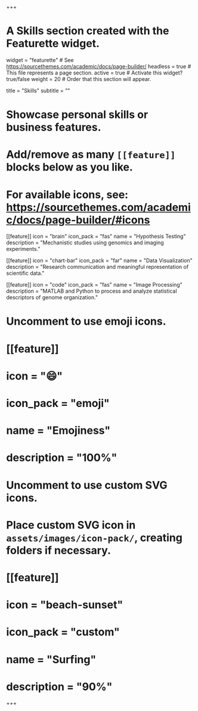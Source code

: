 +++
# A Skills section created with the Featurette widget.
widget = "featurette"  # See https://sourcethemes.com/academic/docs/page-builder/
headless = true  # This file represents a page section.
active = true  # Activate this widget? true/false
weight = 20  # Order that this section will appear.

title = "Skills"
subtitle = ""

# Showcase personal skills or business features.
#
# Add/remove as many `[[feature]]` blocks below as you like.
#
# For available icons, see: https://sourcethemes.com/academic/docs/page-builder/#icons

[[feature]]
  icon = "brain"
  icon_pack = "fas"
  name = "Hypothesis Testing"
  description = "Mechanistic studies using genomics and imaging experiments."

[[feature]]
  icon = "chart-bar"
  icon_pack = "far"
  name = "Data Visualization"
  description = "Research communication and meaningful representation of scientific data."

[[feature]]
  icon = "code"
  icon_pack = "fas"
  name = "Image Processing"
  description = "MATLAB and Python to process and analyze statistical descriptors of genome organization."

# Uncomment to use emoji icons.
# [[feature]]
#  icon = ":smile:"
#  icon_pack = "emoji"
#  name = "Emojiness"
#  description = "100%"  

# Uncomment to use custom SVG icons.
# Place custom SVG icon in `assets/images/icon-pack/`, creating folders if necessary.
# [[feature]]
#  icon = "beach-sunset"
#  icon_pack = "custom"
#  name = "Surfing"
#  description = "90%"

+++
